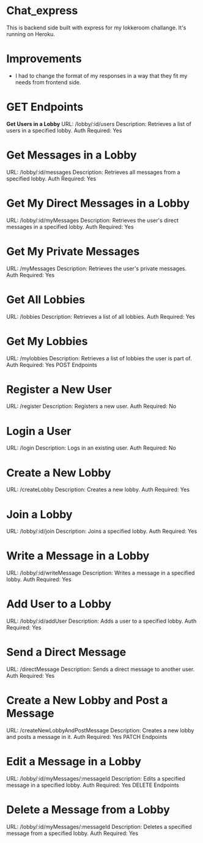 # Сhat_express
This is backend side built with express for my lokkeroom challange. It's running on Heroku.

# Improvements
 - I had to change the format of my responses in a way that they fit my needs from frontend side.

# GET Endpoints

**Get Users in a Lobby**
URL: /lobby/:id/users
Description: Retrieves a list of users in a specified lobby.
Auth Required: Yes
# Get Messages in a Lobby
URL: /lobby/:id/messages
Description: Retrieves all messages from a specified lobby.
Auth Required: Yes
# Get My Direct Messages in a Lobby
URL: /lobby/:id/myMessages
Description: Retrieves the user's direct messages in a specified lobby.
Auth Required: Yes
# Get My Private Messages
URL: /myMessages
Description: Retrieves the user's private messages.
Auth Required: Yes
# Get All Lobbies
URL: /lobbies
Description: Retrieves a list of all lobbies.
Auth Required: Yes
# Get My Lobbies
URL: /mylobbies
Description: Retrieves a list of lobbies the user is part of.
Auth Required: Yes
POST Endpoints

# Register a New User
URL: /register
Description: Registers a new user.
Auth Required: No
# Login a User
URL: /login
Description: Logs in an existing user.
Auth Required: No
# Create a New Lobby
URL: /createLobby
Description: Creates a new lobby.
Auth Required: Yes
# Join a Lobby
URL: /lobby/:id/join
Description: Joins a specified lobby.
Auth Required: Yes
# Write a Message in a Lobby
URL: /lobby/:id/writeMessage
Description: Writes a message in a specified lobby.
Auth Required: Yes
# Add User to a Lobby
URL: /lobby/:id/addUser
Description: Adds a user to a specified lobby.
Auth Required: Yes
# Send a Direct Message
URL: /directMessage
Description: Sends a direct message to another user.
Auth Required: Yes
# Create a New Lobby and Post a Message
URL: /createNewLobbyAndPostMessage
Description: Creates a new lobby and posts a message in it.
Auth Required: Yes
PATCH Endpoints

# Edit a Message in a Lobby
URL: /lobby/:id/myMessages/:messageId
Description: Edits a specified message in a specified lobby.
Auth Required: Yes
DELETE Endpoints

# Delete a Message from a Lobby
URL: /lobby/:id/myMessages/:messageId
Description: Deletes a specified message from a specified lobby.
Auth Required: Yes
